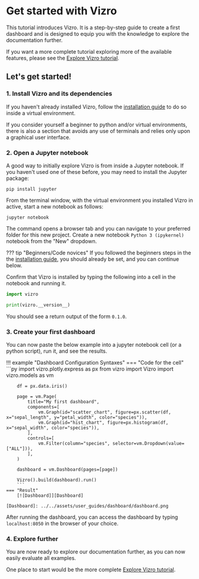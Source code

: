 # Get started with Vizro

This tutorial introduces Vizro. It is a step-by-step guide to create a first dashboard and is designed to equip you with the knowledge to explore the documentation further.

If you want a more complete tutorial exploring more of the available features, please see the [Explore Vizro tutorial](../tutorials/explore-components.md).


## Let's get started!

### 1. Install Vizro and its dependencies

If you haven't already installed Vizro, follow the [installation guide](../user-guides/install.md) to do so inside a virtual environment.

If you consider yourself a beginner to python and/or virtual environments, there is also a section that avoids any use of terminals and relies only upon a graphical user interface.

### 2. Open a Jupyter notebook

A good way to initially explore Vizro is from inside a Jupyter notebook. If you haven't used one of these before, you may need to install the Jupyter package:

```console
pip install jupyter
```

From the terminal window, with the virtual environment you installed Vizro in active, start a new notebook as follows:

```console
jupyter notebook
```

The command opens a browser tab and you can navigate to your preferred folder for this new project. Create a new notebook `Python 3 (ipykernel)` notebook from the "New" dropdown.

??? tip "Beginners/Code novices"
    If you followed the beginners steps in the the [installation guide](../user-guides/install.md), you should already be set, and you can continue below.


Confirm that Vizro is installed by typing the following into a cell in the notebook and running it.

```py
import vizro

print(vizro.__version__)
```

You should see a return output of the form `0.1.0`.

### 3. Create your first dashboard

You can now paste the below example into a jupyter notebook cell (or a python script), run it, and see the results.

!!! example "Dashboard Configuration Syntaxes"
    === "Code for the cell"
        ```py
        import vizro.plotly.express as px
        from vizro import Vizro
        import vizro.models as vm

        df = px.data.iris()

        page = vm.Page(
            title="My first dashboard",
            components=[
                vm.Graph(id="scatter_chart", figure=px.scatter(df, x="sepal_length", y="petal_width", color="species")),
                vm.Graph(id="hist_chart", figure=px.histogram(df, x="sepal_width", color="species")),
            ],
            controls=[
                vm.Filter(column="species", selector=vm.Dropdown(value=["ALL"])),
            ],
        )

        dashboard = vm.Dashboard(pages=[page])

        Vizro().build(dashboard).run()
        ```
    === "Result"
        [![Dashboard]][Dashboard]

    [Dashboard]: ../../assets/user_guides/dashboard/dashboard.png

After running the dashboard, you can access the dashboard by typing `localhost:8050` in the browser of your choice.

### 4. Explore further

You are now ready to explore our documentation further, as you can now easily evaluate all examples.

One place to start would be the more complete [Explore Vizro tutorial](../tutorials/explore-components.md).
